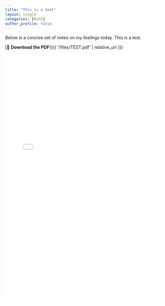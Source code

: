 ```yaml
---
title: "This is a test"
layout: single
categories: [Math]
author_profile: false
---
```


Below is a concise set of notes on my feelings today. This is a test.

[📄 **Download the PDF**]({{ '/files/TEST.pdf' | relative_url }})

<!-- Optional inline preview (desktop browsers only) -->
<embed src="{{ '/files/2025-galois_theory_notes.pdf' | relative_url }}"
       type="application/pdf"
       width="100%" height="800px" />


